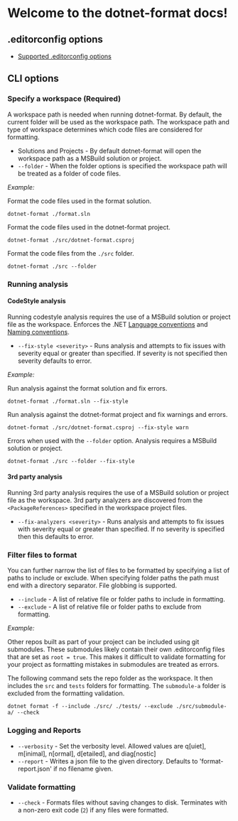 # Welcome to the dotnet-format docs!

## .editorconfig options
- [Supported .editorconfig options](./Supported-.editorconfig-options.md)

## CLI options

### Specify a workspace (Required)

A workspace path is needed when running dotnet-format. By default, the current folder will be used as the workspace path. The workspace path and type of workspace determines which code files are considered for formatting.

- Solutions and Projects - By default dotnet-format will open the workspace path as a MSBuild solution or project.
- `--folder` - When the folder options is specified the workspace path will be treated as a folder of code files.

*Example:*

Format the code files used in the format solution.

```console
dotnet-format ./format.sln
```

Format the code files used in the dotnet-format project.

```console
dotnet-format ./src/dotnet-format.csproj
```

Format the code files from the  `./src` folder.

```console
dotnet-format ./src --folder
```

### Running analysis

#### CodeStyle analysis

Running codestyle analysis requires the use of a MSBuild solution or project file as the workspace. Enforces the .NET [Language conventions](https://docs.microsoft.com/en-us/visualstudio/ide/editorconfig-language-conventions?view=vs-2019) and [Naming conventions](https://docs.microsoft.com/en-us/visualstudio/ide/editorconfig-naming-conventions?view=vs-2019).

- `--fix-style <severity>` - Runs analysis and attempts to fix issues with severity equal or greater than specified. If severity is not specified then severity defaults to error.

*Example:*

Run analysis against the format solution and fix errors.

```console
dotnet-format ./format.sln --fix-style
```

Run analysis against the dotnet-format project and fix warnings and errors.

```console
dotnet-format ./src/dotnet-format.csproj --fix-style warn
```

Errors when used with the `--folder` option. Analysis requires a MSBuild solution or project.

```console
dotnet-format ./src --folder --fix-style
```

#### 3rd party analysis

Running 3rd party analysis requires the use of a MSBuild solution or project file as the workspace. 3rd party analyzers are discovered from the `<PackageReferences>` specified in the workspace project files.

- `--fix-analyzers <severity>` - Runs analysis and attempts to fix issues with severity equal or greater than specified. If no severity is specified then this defaults to error.

### Filter files to format

You can further narrow the list of files to be formatted by specifying a list of paths to include or exclude. When specifying folder paths the path must end with a directory separator. File globbing is supported.

- `--include` - A list of relative file or folder paths to include in formatting.
- `--exclude` - A list of relative file or folder paths to exclude from formatting.

*Example:*

Other repos built as part of your project can be included using git submodules. These submodules likely contain their own .editorconfig files that are set as `root = true`. This makes it difficult to validate formatting for your project as formatting mistakes in submodules are treated as errors.

The following command sets the repo folder as the workspace. It then includes the `src` and `tests` folders for formatting. The `submodule-a` folder is excluded from the formatting validation.

```console
dotnet format -f --include ./src/ ./tests/ --exclude ./src/submodule-a/ --check
```

### Logging and Reports

- `--verbosity` - Set the verbosity level. Allowed values are q[uiet], m[inimal], n[ormal], d[etailed], and diag[nostic]
- `--report` - Writes a json file to the given directory. Defaults to 'format-report.json' if no filename given.

### Validate formatting

- `--check` - Formats files without saving changes to disk. Terminates with a non-zero exit code (`2`) if any files were formatted.
